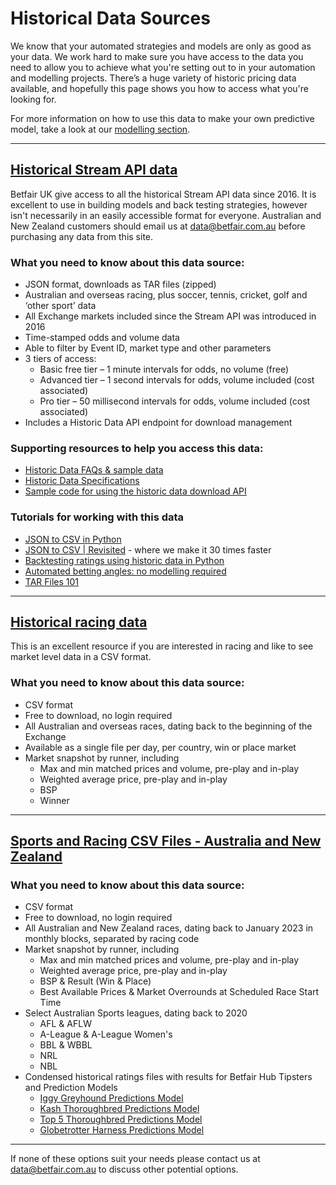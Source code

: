 # Historical Data Sources

We know that your automated strategies and models are only as good as your data. We work hard to make sure you have access to the data you need to allow you to achieve what you're setting out to in your automation and modelling projects. There’s a huge variety of historic pricing data available, and hopefully this page shows you how to access what you're looking for.

For more information on how to use this data to make your own predictive model, take a look at our [modelling section](/modelling/howToModel). 

---
## [Historical Stream API data](https://historicdata.betfair.com/#/mydata)

Betfair UK give access to all the historical Stream API data since 2016. It is excellent to use in building models and back testing strategies, however isn't necessarily in an easily accessible format for everyone.
Australian and New Zealand customers should email us at data@betfair.com.au before purchasing any data from this site.

### What you need to know about this data source:

- JSON format, downloads as TAR files (zipped)
- Australian and overseas racing, plus soccer, tennis, cricket, golf and ‘other sport’ data
- All Exchange markets included since the Stream API was introduced in 2016
- Time-stamped odds and volume data
- Able to filter by Event ID, market type and other parameters 
- 3 tiers of access:
    - Basic free tier – 1 minute intervals for odds, no volume (free)
    - Advanced tier – 1 second intervals for odds, volume included (cost associated)
    - Pro tier – 50 millisecond intervals for odds, volume included (cost associated)
- Includes a Historic Data API endpoint for download management 

### Supporting resources to help you access this data:

- [Historic Data FAQs & sample data](https://historicdata.betfair.com/#/help)
- [Historic Data Specifications](https://historicdata.betfair.com/Betfair-Historical-Data-Feed-Specification.pdf)
- [Sample code for using the historic data download API](https://github.com/betfair/historicdata)

### Tutorials for working with this data

- [JSON to CSV in Python](/tutorials/jsonToCsvTutorial)
- [JSON to CSV | Revisited](/tutorials/jsonToCsvRevisited) - where we make it 30 times faster
- [Backtesting ratings using historic data in Python](/tutorials/backtestingRatingsTutorial)
- [Automated betting angles: no modelling required](/tutorials/automatedBettingAnglesTutorial)
- [TAR Files 101](/tutorials/processingTarFiles101)

---
## [Historical racing data](https://promo.betfair.com/betfairsp/prices)

This is an excellent resource if you are interested in racing and like to see market level data in a CSV format.

### What you need to know about this data source:

- CSV format
- Free to download, no login required
- All Australian and overseas races, dating back to the beginning of the Exchange
- Available as a single file per day, per country, win or place market
- Market snapshot by runner, including
    - Max and min matched prices and volume, pre-play and in-play
    - Weighted average price, pre-play and in-play
    - BSP
    - Winner

---

## [Sports and Racing CSV Files - Australia and New Zealand](/data/dataListing)

### What you need to know about this data source:

- CSV format
- Free to download, no login required
- All Australian and New Zealand races, dating back to January 2023 in monthly blocks, separated by racing code
- Market snapshot by runner, including
    - Max and min matched prices and volume, pre-play and in-play
    - Weighted average price, pre-play and in-play
    - BSP & Result (Win & Place)
    - Best Available Prices & Market Overrounds at Scheduled Race Start Time
- Select Australian Sports leagues, dating back to 2020
    - AFL & AFLW
    - A-League & A-League Women's
    - BBL & WBBL
    - NRL
    - NBL
- Condensed historical ratings files with results for Betfair Hub Tipsters and Prediction Models
    - [Iggy Greyhound Predictions Model](https://www.betfair.com.au/hub/racing/greyhound-tips/greyhound-predictions-model/)
    - [Kash Thoroughbred Predictions Model](https://www.betfair.com.au/hub/racing/horse-racing/predictions-model/)
    - [Top 5 Thoroughbred Predictions Model](https://www.betfair.com.au/hub/racing/horse-racing/top-5-predictions/)
    - [Globetrotter Harness Predictions Model](https://www.betfair.com.au/hub/racing/harness/harness-racing-predictions/)
 ---

If none of these options suit your needs please contact us at data@betfair.com.au to discuss other potential options.